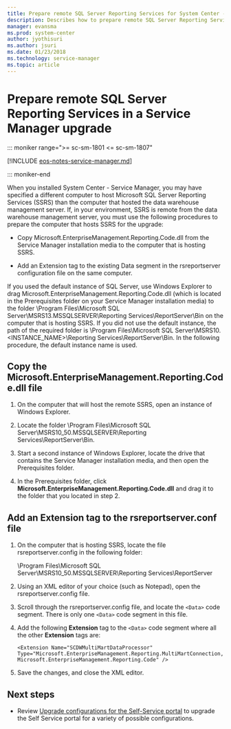 ```yaml
---
title: Prepare remote SQL Server Reporting Services for System Center - Service Manager
description: Describes how to prepare remote SQL Server Reporting Services for System Center - Service Manager upgrade.
manager: evansma
ms.prod: system-center
author: jyothisuri
ms.author: jsuri
ms.date: 01/23/2018
ms.technology: service-manager
ms.topic: article
---
```


# Prepare remote SQL Server Reporting Services in a Service Manager upgrade

::: moniker range=">= sc-sm-1801 <= sc-sm-1807"

[!INCLUDE [eos-notes-service-manager.md](../includes/eos-notes-service-manager.md)]

::: moniker-end

When you installed System Center - Service Manager, you may have specified a different computer to host Microsoft SQL&nbsp;Server Reporting Services \(SSRS\) than the computer that hosted the data warehouse management server. If, in your environment, SSRS is remote from the data warehouse management server, you must use the following procedures to prepare the computer that hosts SSRS for the upgrade:  

- Copy Microsoft.EnterpriseManagement.Reporting.Code.dll from the Service Manager installation media to the computer that is hosting SSRS.  

- Add an Extension tag to the existing Data segment in the rsreportserver configuration file on the same computer.  

If you used the default instance of SQL Server, use Windows Explorer to drag Microsoft.EnterpriseManagement.Reporting.Code.dll \(which is located in the Prerequisites folder on your Service Manager installation media\) to the folder \\Program Files\\Microsoft SQL Server\\MSRS13.MSSQLSERVER\\Reporting Services\\ReportServer\\Bin on the computer that is hosting SSRS. If you did not use the default instance, the path of the required folder is \\Program Files\\Microsoft SQL Server\\MSRS10.\<INSTANCE\_NAME\>\\Reporting Services\\ReportServer\\Bin. In the following procedure, the default instance name is used.  

## Copy the Microsoft.EnterpriseManagement.Reporting.Code.dll file  

1.  On the computer that will host the remote SSRS, open an instance of Windows Explorer.  

2.  Locate the folder \\Program Files\\Microsoft SQL Server\\MSRS10\_50.MSSQLSERVER\\Reporting Services\\ReportServer\\Bin.  

3.  Start a second instance of Windows Explorer, locate the drive that contains the Service Manager installation media, and then open the Prerequisites folder.  

4.  In the Prerequisites folder, click **Microsoft.EnterpriseManagement.Reporting.Code.dll** and drag it to the folder that you located in step 2.  

## Add an Extension tag to the rsreportserver.conf file  

1.  On the computer that is hosting SSRS, locate the file rsreportserver.config in the following folder:  

     \\Program Files\\Microsoft SQL Server\\MSRS10\_50.MSSQLSERVER\\Reporting Services\\ReportServer  

2.  Using an XML editor of your choice \(such as Notepad\), open the rsreportserver.config file.  

3.  Scroll through the rsreportserver.config file, and locate the `<Data>` code segment. There is only one `<Data>` code segment in this file.  

4.  Add the following **Extension** tag to the `<Data>` code segment where all the other **Extension** tags are:  

    ```  
    <Extension Name="SCDWMultiMartDataProcessor" Type="Microsoft.EnterpriseManagement.Reporting.MultiMartConnection, Microsoft.EnterpriseManagement.Reporting.Code" />  
    ```  

5.  Save the changes, and close the XML editor.

## Next steps

- Review [Upgrade configurations for the Self-Service portal](upgrade-configs-portal.md) to upgrade the Self Service portal for a variety of possible configurations.
